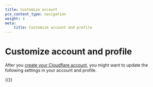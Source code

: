 ```yaml
---
title: Customize account
pcx_content_type: navigation
weight: 4
meta: 
    title: Customize account and profile
---
```


# Customize account and profile

After you [create your Cloudflare account](/fundamentals/setup/account-setup/create-account/), you might want to update the following settings in your account and profile.

{{<directory-listing>}}